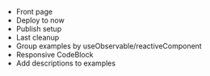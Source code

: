 - Front page
- Deploy to now
- Publish setup
- Last cleanup
- Group examples by useObservable/reactiveComponent
- Responsive CodeBlock
- Add descriptions to examples
